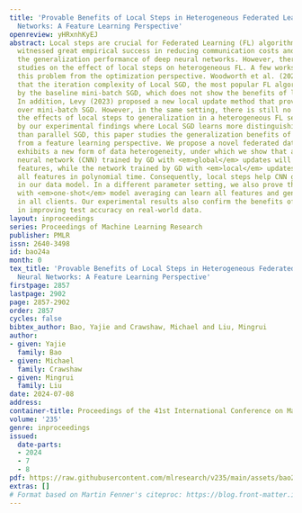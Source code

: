 ```yaml
---
title: 'Provable Benefits of Local Steps in Heterogeneous Federated Learning for Neural
  Networks: A Feature Learning Perspective'
openreview: yHRxnhKyEJ
abstract: Local steps are crucial for Federated Learning (FL) algorithms and have
  witnessed great empirical success in reducing communication costs and improving
  the generalization performance of deep neural networks. However, there are limited
  studies on the effect of local steps on heterogeneous FL. A few works investigate
  this problem from the optimization perspective. Woodworth et al. (2020a) showed
  that the iteration complexity of Local SGD, the most popular FL algorithm, is dominated
  by the baseline mini-batch SGD, which does not show the benefits of local steps.
  In addition, Levy (2023) proposed a new local update method that provably benefits
  over mini-batch SGD. However, in the same setting, there is still no work analyzing
  the effects of local steps to generalization in a heterogeneous FL setting. Motivated
  by our experimental findings where Local SGD learns more distinguishing features
  than parallel SGD, this paper studies the generalization benefits of local steps
  from a feature learning perspective. We propose a novel federated data model that
  exhibits a new form of data heterogeneity, under which we show that a convolutional
  neural network (CNN) trained by GD with <em>global</em> updates will miss some pattern-related
  features, while the network trained by GD with <em>local</em> updates can learn
  all features in polynomial time. Consequently, local steps help CNN generalize better
  in our data model. In a different parameter setting, we also prove that Local GD
  with <em>one-shot</em> model averaging can learn all features and generalize well
  in all clients. Our experimental results also confirm the benefits of local steps
  in improving test accuracy on real-world data.
layout: inproceedings
series: Proceedings of Machine Learning Research
publisher: PMLR
issn: 2640-3498
id: bao24a
month: 0
tex_title: 'Provable Benefits of Local Steps in Heterogeneous Federated Learning for
  Neural Networks: A Feature Learning Perspective'
firstpage: 2857
lastpage: 2902
page: 2857-2902
order: 2857
cycles: false
bibtex_author: Bao, Yajie and Crawshaw, Michael and Liu, Mingrui
author:
- given: Yajie
  family: Bao
- given: Michael
  family: Crawshaw
- given: Mingrui
  family: Liu
date: 2024-07-08
address:
container-title: Proceedings of the 41st International Conference on Machine Learning
volume: '235'
genre: inproceedings
issued:
  date-parts:
  - 2024
  - 7
  - 8
pdf: https://raw.githubusercontent.com/mlresearch/v235/main/assets/bao24a/bao24a.pdf
extras: []
# Format based on Martin Fenner's citeproc: https://blog.front-matter.io/posts/citeproc-yaml-for-bibliographies/
---
```

